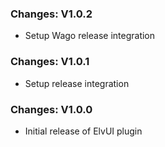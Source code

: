 ### Changes: V1.0.2

- Setup Wago release integration

### Changes: V1.0.1

- Setup release integration

### Changes: V1.0.0

- Initial release of ElvUI plugin
